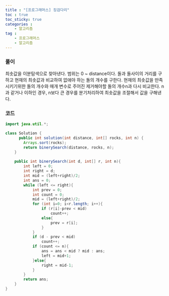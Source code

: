 ```yaml
---
title : "[프로그래머스] 징검다리"
toc : true
toc_sticky: true
categories :
    - 알고리즘
tag :
    - 프로그래머스
    - 알고리즘
---
```


### 풀이
최솟값을 이분탐색으로 찾아낸다. 범위는 0 ~ distance이다. 돌과 돌사이의 거리를 구하고 현재의 최솟값과 비교하여 없애야 
하는 돌의 개수를 구한다. 현재의 최솟값을 만족 시키기위한 돌의 개수와 매개 변수로 주어진 제거해야할 돌의 개수n과 다시 비교한다.
n과 같거나 이하인 경우, n보다 큰 경우를 분기처리하여 최솟값을 조절해서 값을 구해낸다.

### 코드

```java
import java.util.*;

class Solution {
      public int solution(int distance, int[] rocks, int n) {
        Arrays.sort(rocks);
        return binerySearch(distance, rocks, n);
    }
    
    public int binerySearch(int d, int[] r, int n){
        int left = 0;
        int right = d;
        int mid = (left+right)/2;
        int ans = 0;
        while (left <= right){
            int prev = 0;
            int count = 0;
            mid = (left+right)/2;
            for (int i=0; i<r.length; i++){
                if (r[i]-prev < mid)
                    count++;
                else{
                    prev = r[i];
                }
            }
            if (d - prev < mid)
                count++;
            if (count <= n){
                ans = ans < mid ? mid : ans;
                left = mid+1;
            }else{
                right = mid-1;
            }
        }
        return ans;
    }
}
```